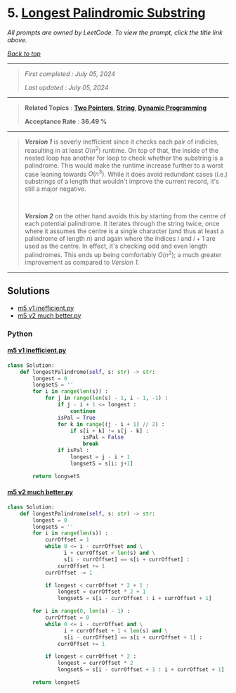# 5. [Longest Palindromic Substring](<https://leetcode.com/problems/longest-palindromic-substring>)

*All prompts are owned by LeetCode. To view the prompt, click the title link above.*

*[Back to top](<../README.md>)*

------

> *First completed : July 05, 2024*
>
> *Last updated : July 05, 2024*

------

> **Related Topics** : **[Two Pointers](<by_topic/Two Pointers.md>), [String](<by_topic/String.md>), [Dynamic Programming](<by_topic/Dynamic Programming.md>)**
>
> **Acceptance Rate** : **36.49 %**

------

> ***Version 1*** is severly inefficient since it checks each pair of indicies, reasulting in at 
> least $O(n^2)$ runtime. On top of that, the inside of the nested loop has another for loop 
> to check whether the substring is a palindrome. This would make the runtime increase further 
> to a worst case leaning towards $O(n^3)$. While it does avoid redundant cases (i.e.) substrings 
> of a length that wouldn't improve the current record, it's still a major negative.
> 
> </br>
> 
> ***Version 2*** on the other hand avoids this by starting from the centre of each potential palindrome. 
> It iterates through the string twice, once where it assumes the centre is a single character (and thus at 
> least a palindrome of length $n$) and again where the indices $i$ and $i+1$ are used as the centre. In effect, 
> it's checking odd and even length palindromes. This ends up being comfortably $O(n^2)$; a much greater improvement 
> as compared to *Version 1*.

------

## Solutions

- [m5 v1 inefficient.py](<../my-submissions/m5 v1 inefficient.py>)
- [m5 v2 much better.py](<../my-submissions/m5 v2 much better.py>)
### Python
#### [m5 v1 inefficient.py](<../my-submissions/m5 v1 inefficient.py>)
```Python
class Solution:
    def longestPalindrome(self, s: str) -> str:
        longest = 0
        longsetS = ''
        for i in range(len(s)) :
            for j in range(len(s) - 1, i - 1, -1) :
                if j - i + 1 <= longest :
                    continue
                isPal = True
                for k in range((j - i + 1) // 2) :
                    if s[i + k] != s[j - k] :
                        isPal = False
                        break
                if isPal :
                    longest = j - i + 1
                    longsetS = s[i: j+1]

        return longsetS
```

#### [m5 v2 much better.py](<../my-submissions/m5 v2 much better.py>)
```Python
class Solution:
    def longestPalindrome(self, s: str) -> str:
        longest = 0
        longsetS = ''
        for i in range(len(s)) :
            currOffset = 1
            while 0 <= i - currOffset and \
                  i + currOffset < len(s) and \
                  s[i - currOffset] == s[i + currOffset] :
                currOffset += 1
            currOffset -= 1

            if longest < currOffset * 2 + 1 :
                longest = currOffset * 2 + 1
                longsetS = s[i - currOffset : i + currOffset + 1]

        for i in range(0, len(s) - 1) :
            currOffset = 0
            while 0 <= i - currOffset and \
                  i + currOffset + 1 < len(s) and \
                  s[i - currOffset] == s[i + currOffset + 1] :
                currOffset += 1

            if longest < currOffset * 2 :
                longest = currOffset * 2
                longsetS = s[i - currOffset + 1 : i + currOffset + 1]

        return longsetS
```

